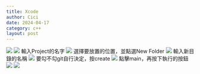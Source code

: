 ```yaml
---
title: Xcode
author: Cici
date: 2024-04-17
category: c++
layout: post
---
```


<img src = "{{ site.baseurl }}{% link /assets/img/xcode_c++/xcode0.png %}" />

<img src = "{{ site.baseurl }}{% link /assets/img/xcode_c++/xcode1.png %}" />
輸入Project的名字
<img src = "{{ site.baseurl }}{% link /assets/img/xcode_c++/xcode2.png %}" />
選擇要放置的位置，並點選New Folder
<img src = "{{ site.baseurl }}{% link /assets/img/xcode_c++/xcode3.png %}" />
輸入新目錄的名稱
<img src = "{{ site.baseurl }}{% link /assets/img/xcode_c++/xcode4.png %}" />
要勾不勾git自行決定，按create
<img src = "{{ site.baseurl }}{% link /assets/img/xcode_c++/xcode5.png %}" />
點擊main，再按下執行的按鈕
<img src = "{{ site.baseurl }}{% link /assets/img/xcode_c++/xcode6.png %}" />

<img src = "{{ site.baseurl }}{% link /assets/img/xcode_c++/xcode7.png %}" />